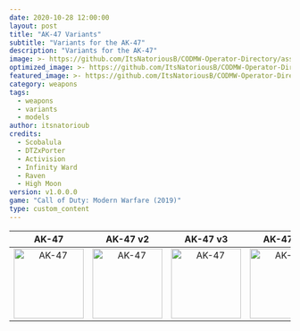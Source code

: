```yaml
---
date: 2020-10-28 12:00:00
layout: post
title: "AK-47 Variants"
subtitle: "Variants for the AK-47"
description: "Variants for the AK-47"
image: >- https://github.com/ItsNatoriousB/CODMW-Operator-Directory/assets/img/ui_loot_weapon_ar_akilo47.png
optimized_image: >- https://github.com/ItsNatoriousB/CODMW-Operator-Directory/assets/img/ui_loot_weapon_ar_akilo47.png
featured_image: >- https://github.com/ItsNatoriousB/CODMW-Operator-Directory/assets/img/ui_loot_weapon_ar_akilo47.png
category: weapons
tags:
  - weapons
  - variants
  - models
author: itsnatorioub
credits:
  - Scobalula
  - DTZxPorter
  - Activision
  - Infinity Ward
  - Raven
  - High Moon
version: v1.0.0.0
game: "Call of Duty: Modern Warfare (2019)"
type: custom_content
---
```


| AK-47 | AK-47 v2 | AK-47 v3 | AK-47 v4 |
| :---: | :---: | :---: | :---: |
| <img width="125" alt="AK-47" src="/CODMW-Operator-Directory/assets/img/ui_loot_weapon_ar_akilo47.png"> | <img width="125" alt="AK-47" src="/CODMW-Operator-Directory/assets/img/ui_loot_weapon_ar_akilo47_v2.png"> | <img width="125" alt="AK-47" src="/CODMW-Operator-Directory/assets/img/ui_loot_weapon_ar_akilo47_v3.png"> | <img width="125" alt="AK-47" src="/CODMW-Operator-Directory/assets/img/ui_loot_weapon_ar_akilo47_v4.png"> |

